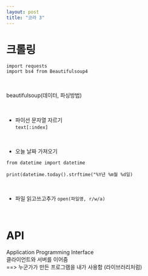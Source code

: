 ```yaml
---
layout: post
title: "코라 3"
---
```


# 크롤링
```
import requests
import bs4 from Beautifulsoup4
```

<br>

beautifulsoup(데이터, 파싱방법)

<br>

- 파이선 문자열 자르기  
`text[:index]`  

<br>

- 오늘 날짜 가져오기
```
from datetime import datetime

print(datetime.today().strftime("%Y년 %m월 %d일)
```

<br>

- 파일 읽고쓰고추가
`open(파일명, r/w/a)`

<br>

# API
Application Programming Interface  
클라이언트와 서버를 이어줌  
==> 누군가가 만든 프로그램을 내가 사용함 (라이브러리처럼)  

